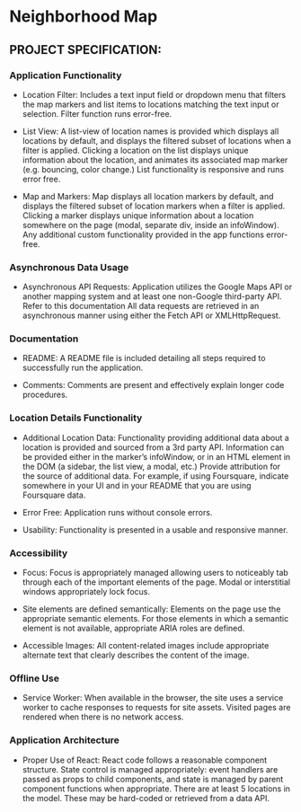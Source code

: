 # Neighborhood Map

## PROJECT SPECIFICATION:

### Application Functionality
  - Location Filter:
  Includes a text input field or dropdown menu that filters the map markers and list items to locations matching the text input or selection. Filter function runs error-free.

  - List View:
  A list-view of location names is provided which displays all locations by default, and displays the filtered subset of locations when a filter is applied.
  Clicking a location on the list displays unique information about the location, and animates its associated map marker (e.g. bouncing, color change.)
  List functionality is responsive and runs error free.

  - Map and Markers:
  Map displays all location markers by default, and displays the filtered subset of location markers when a filter is applied.
  Clicking a marker displays unique information about a location somewhere on the page (modal, separate div, inside an infoWindow).
  Any additional custom functionality provided in the app functions error-free.

### Asynchronous Data Usage
  - Asynchronous API Requests:
  Application utilizes the Google Maps API or another mapping system and at least one non-Google third-party API. Refer to this documentation
  All data requests are retrieved in an asynchronous manner using either the Fetch API or XMLHttpRequest.

### Documentation
  - README:
  A README file is included detailing all steps required to successfully run the application.

  - Comments:
  Comments are present and effectively explain longer code procedures.

### Location Details Functionality
  - Additional Location Data:
  Functionality providing additional data about a location is provided and sourced from a 3rd party API. Information can be provided either in the marker’s infoWindow, or in an HTML element in the DOM (a sidebar, the list view, a modal, etc.)
  Provide attribution for the source of additional data. For example, if using Foursquare, indicate somewhere in your UI and in your README that you are using Foursquare data.

  - Error Free:
  Application runs without console errors.

  - Usability:
  Functionality is presented in a usable and responsive manner.

### Accessibility
  - Focus:
  Focus is appropriately managed allowing users to noticeably tab through each of the important elements of the page. Modal or interstitial windows appropriately lock focus.

  - Site elements are defined semantically:
  Elements on the page use the appropriate semantic elements. For those elements in which a semantic element is not available, appropriate ARIA roles are defined.

  - Accessible Images:
  All content-related images include appropriate alternate text that clearly describes the content of the image.

### Offline Use
  - Service Worker:
  When available in the browser, the site uses a service worker to cache responses to requests for site assets. Visited pages are rendered when there is no network access.

### Application Architecture
  - Proper Use of React:
  React code follows a reasonable component structure.
  State control is managed appropriately: event handlers are passed as props to child components, and state is managed by parent component functions when appropriate.
  There are at least 5 locations in the model. These may be hard-coded or retrieved from a data API.

